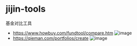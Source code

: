 # jijin-tools
基金对比工具


- https://www.howbuy.com/fundtool/compare.htm
![image](https://user-images.githubusercontent.com/53587519/116399328-654d7f00-a85b-11eb-9511-5a6f43af9fd5.png)
- https://qieman.com/portfolios/create
![image](https://user-images.githubusercontent.com/53587519/116400101-3aaff600-a85c-11eb-99aa-db000e4f8dae.png)

